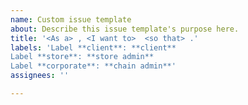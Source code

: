 ```yaml
---
name: Custom issue template
about: Describe this issue template's purpose here.
title: '<As a> , <I want to>  <so that> .'
labels: 'Label **client**: **client**
Label **store**: **store admin**
Label **corporate**: **chain admin**'
assignees: ''

---
```



